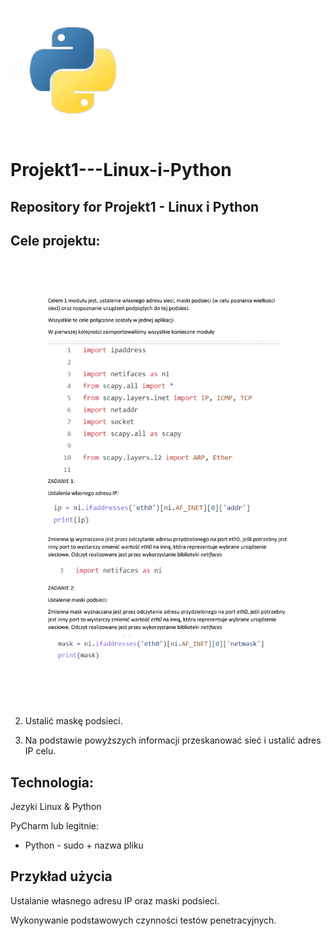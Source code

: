 ![Python 3.0](https://github.com/Orinies/Projekt1---Linux-i-Python/blob/main/icon200.png)

# Projekt1---Linux-i-Python

## Repository for Projekt1 - Linux i Python

## Cele projektu:

![1](https://github.com/Orinies/Projekt1---Linux-i-Python/blob/main/z1.png)

2. Ustalić maskę podsieci.

3. Na podstawie powyższych informacji przeskanować sieć i ustalić adres IP celu.

## Technologia: 

Jezyki Linux & Python

PyCharm lub legitnie:
- Python - sudo + nazwa pliku

## Przykład użycia

Ustalanie własnego adresu IP oraz maski podsieci.

Wykonywanie podstawowych czynności testów penetracyjnych.
